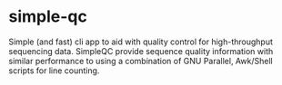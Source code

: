 # simple-qc
Simple (and fast) cli app to aid with quality control for high-throughput sequencing data. SimpleQC provide sequence quality information with similar performance to using a combination of GNU Parallel, Awk/Shell scripts for line counting.
